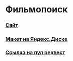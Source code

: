 # Фильмопоиск

### [Сайт](https://filmopoisk.trus.nomoredomains.icu/)

### [Макет на Яндекс.Диске](https://disk.yandex.ru/d/WoosMHCGO5ACXA)

### [Ссылка на пул реквест](https://github.com/artyomtrus/movies-explorer-frontend/pull/2)
